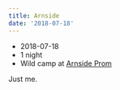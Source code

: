 ```yaml
---
title: Arnside
date: '2018-07-18'
---
```


* 2018-07-18
* 1 night
* Wild camp at [Arnside Prom](https://goo.gl/maps/VoL98zRh39PAhTTA6)

Just me.
